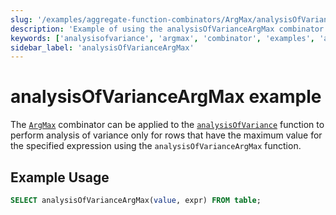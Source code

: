 ```yaml
---
slug: '/examples/aggregate-function-combinators/ArgMax/analysisOfVarianceArgMax'
description: 'Example of using the analysisOfVarianceArgMax combinator'
keywords: ['analysisofvariance', 'argmax', 'combinator', 'examples', 'analysisOfVarianceArgMax']
sidebar_label: 'analysisOfVarianceArgMax'
---
```


# analysisOfVarianceArgMax example

The [`ArgMax`](/sql-reference/aggregate-functions/combinators#-argmax) combinator can be applied to the [`analysisOfVariance`](/sql-reference/aggregate-functions/reference/analysis_of_variance) function to perform analysis of variance only for rows that have the maximum value for the specified expression using the `analysisOfVarianceArgMax` function.

## Example Usage

```sql
SELECT analysisOfVarianceArgMax(value, expr) FROM table;
``` 